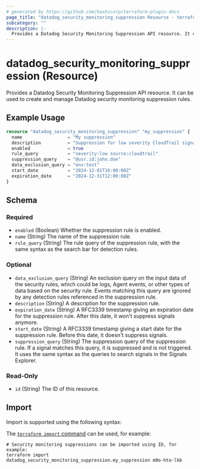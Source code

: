 ```yaml
---
# generated by https://github.com/hashicorp/terraform-plugin-docs
page_title: "datadog_security_monitoring_suppression Resource - terraform-provider-datadog"
subcategory: ""
description: |-
  Provides a Datadog Security Monitoring Suppression API resource. It can be used to create and manage Datadog security monitoring suppression rules.
---
```


# datadog_security_monitoring_suppression (Resource)

Provides a Datadog Security Monitoring Suppression API resource. It can be used to create and manage Datadog security monitoring suppression rules.

## Example Usage

```terraform
resource "datadog_security_monitoring_suppression" "my_suppression" {
  name                 = "My suppression"
  description          = "Suppression for low severity CloudTrail signals from John Doe, excluding test environments from analysis, limited to 2024"
  enabled              = true
  rule_query           = "severity:low source:cloudtrail"
  suppression_query    = "@usr.id:john.doe"
  data_exclusion_query = "env:test"
  start_date           = "2024-12-01T16:00:00Z"
  expiration_date      = "2024-12-31T12:00:00Z"
}
```

<!-- schema generated by tfplugindocs -->
## Schema

### Required

- `enabled` (Boolean) Whether the suppression rule is enabled.
- `name` (String) The name of the suppression rule.
- `rule_query` (String) The rule query of the suppression rule, with the same syntax as the search bar for detection rules.

### Optional

- `data_exclusion_query` (String) An exclusion query on the input data of the security rules, which could be logs, Agent events, or other types of data based on the security rule. Events matching this query are ignored by any detection rules referenced in the suppression rule.
- `description` (String) A description for the suppression rule.
- `expiration_date` (String) A RFC3339 timestamp giving an expiration date for the suppression rule. After this date, it won't suppress signals anymore.
- `start_date` (String) A RFC3339 timestamp giving a start date for the suppression rule. Before this date, it doesn't suppress signals.
- `suppression_query` (String) The suppression query of the suppression rule. If a signal matches this query, it is suppressed and is not triggered. It uses the same syntax as the queries to search signals in the Signals Explorer.

### Read-Only

- `id` (String) The ID of this resource.

## Import

Import is supported using the following syntax:

The [`terraform import` command](https://developer.hashicorp.com/terraform/cli/commands/import) can be used, for example:

```shell
# Security monitoring suppressions can be imported using ID, for example:
terraform import datadog_security_monitoring_suppression.my_suppression m0o-hto-lkb
```
